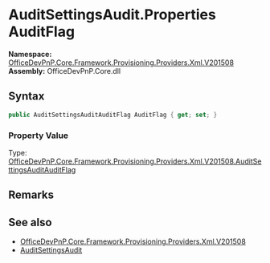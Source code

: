# AuditSettingsAudit.Properties AuditFlag
  

**Namespace:** [OfficeDevPnP.Core.Framework.Provisioning.Providers.Xml.V201508](OfficeDevPnP.Core.Framework.Provisioning.Providers.Xml.V201508.md)  
**Assembly:** OfficeDevPnP.Core.dll  
## Syntax
```C#
public AuditSettingsAuditAuditFlag AuditFlag { get; set; }
```

### Property Value
Type: [OfficeDevPnP.Core.Framework.Provisioning.Providers.Xml.V201508.AuditSettingsAuditAuditFlag](OfficeDevPnP.Core.Framework.Provisioning.Providers.Xml.V201508.AuditSettingsAuditAuditFlag.md)  

## Remarks 

## See also
- [OfficeDevPnP.Core.Framework.Provisioning.Providers.Xml.V201508](OfficeDevPnP.Core.Framework.Provisioning.Providers.Xml.V201508.md)
- [AuditSettingsAudit](OfficeDevPnP.Core.Framework.Provisioning.Providers.Xml.V201508.AuditSettingsAudit.md) 
